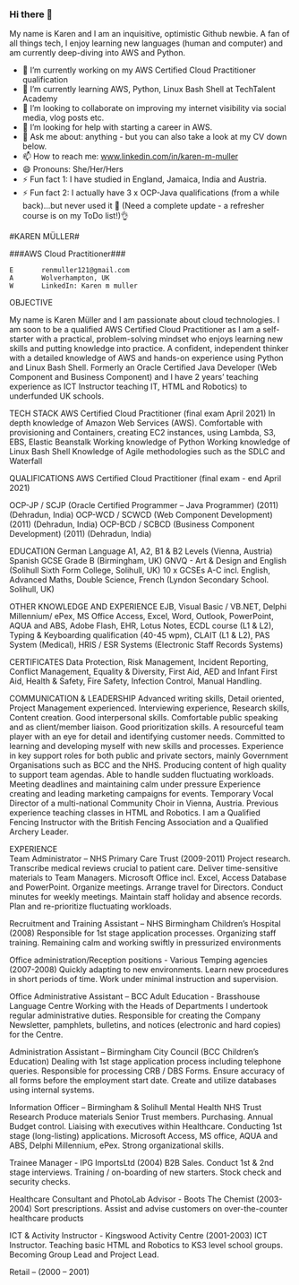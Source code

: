 ### Hi there 👋

My name is Karen and I am an inquisitive, optimistic Github newbie. A fan of all things tech, I enjoy learning new languages (human and computer) and am currently deep-diving into AWS and Python. 

- 🔭 I’m currently working on my AWS Certified Cloud Practitioner qualification
- 🌱 I’m currently learning AWS, Python, Linux Bash Shell at TechTalent Academy
- 👯 I’m looking to collaborate on improving my internet visibility via social media, vlog posts etc.
- 🤔 I’m looking for help with starting a career in AWS.
- 💬 Ask me about: anything - but you can also take a look at my CV down below.
- 📫 How to reach me: www.linkedin.com/in/karen-m-muller
- 😄 Pronouns: She/Her/Hers
- ⚡ Fun fact 1: I have studied in England, Jamaica, India and Austria.
- ⚡ Fun fact 2: I actually have 3 x OCP-Java qualifications (from a while back)...but never used it 👀 (Need a complete update - a refresher course is on my ToDo list!)👌

 #KAREN MÜLLER#

 ###AWS Cloud Practitioner###

	E		renmuller121@gmail.com		
  	A		Wolverhampton, UK		
  	W		LinkedIn: Karen m muller



OBJECTIVE		
		
My name is Karen Müller and I am passionate about cloud technologies.  I am soon to be a qualified AWS Certified Cloud Practitioner as I am a self-starter with a practical, problem-solving mindset who enjoys learning new skills and putting knowledge into practice. A confident, independent thinker with a detailed knowledge of AWS and hands-on experience using Python and Linux Bash Shell. Formerly an Oracle Certified Java Developer (Web Component and Business Component) and I have 2 years’ teaching experience as ICT Instructor teaching IT, HTML and Robotics) to underfunded UK schools.

TECH STACK
AWS Certified Cloud Practitioner (final exam April 2021)
In depth knowledge of Amazon Web Services (AWS). Comfortable with provisioning and Containers, creating EC2 instances, using Lambda, S3, EBS, Elastic Beanstalk
Working knowledge of Python
Working knowledge of Linux Bash Shell
Knowledge of Agile methodologies such as the SDLC and Waterfall

QUALIFICATIONS
AWS Certified Cloud Practitioner (final exam - end April 2021)

OCP-JP / SCJP (Oracle Certified Programmer – Java Programmer) (2011) (Dehradun, India)
OCP-WCD / SCWCD (Web Component Development) (2011) (Dehradun, India)
OCP-BCD / SCBCD (Business Component Development) (2011) (Dehradun, India)

EDUCATION
German Language A1, A2, B1 & B2 Levels (Vienna, Austria)
Spanish GCSE Grade B (Birmingham, UK)
GNVQ - Art & Design and English (Solihull Sixth Form College, Solihull, UK)
10 x GCSEs A-C incl. English, Advanced Maths, Double Science, French (Lyndon Secondary School. Solihull, UK)

OTHER KNOWLEDGE AND EXPERIENCE
EJB, Visual Basic / VB.NET, Delphi Millennium/ ePex, MS Office Access, Excel, Word, Outlook, PowerPoint, AQUA and ABS, Adobe Flash, EHR, Lotus Notes, ECDL course (L1 & L2), Typing & Keyboarding qualification (40-45 wpm), CLAIT (L1 & L2), PAS System (Medical), HRIS / ESR Systems (Electronic Staff Records Systems)

CERTIFICATES
Data Protection, Risk Management, Incident Reporting, Conflict Management, Equality & Diversity, First Aid, AED and Infant First Aid, Health & Safety, Fire Safety, Infection Control, Manual Handling.

COMMUNICATION & LEADERSHIP
Advanced writing skills, Detail oriented, Project Management experienced. Interviewing experience, Research skills, Content creation. Good interpersonal skills. Comfortable public speaking and as client/member liaison. Good prioritization skills. A resourceful team player with an eye for detail and identifying customer needs. Committed to learning and developing myself with new skills and processes. Experience in key support roles for both public and private sectors, mainly Government Organisations such as BCC and the NHS. Producing content of high quality to support team agendas. Able to handle sudden fluctuating workloads. Meeting deadlines and maintaining calm under pressure Experience creating and leading marketing campaigns for events. Temporary Vocal Director of a multi-national Community Choir in Vienna, Austria.  Previous experience teaching classes in HTML and Robotics. I am a Qualified Fencing Instructor with the British Fencing Association and a Qualified Archery Leader.
		
EXPERIENCE		
Team Administrator  –   NHS Primary Care Trust (2009-2011)
Project research. Transcribe medical reviews crucial to patient care. Deliver time-sensitive materials to Team Managers. Microsoft Office incl. Excel, Access Database and PowerPoint. Organize meetings. Arrange travel for Directors. Conduct minutes for weekly meetings. Maintain staff holiday and absence records. Plan and re-prioritize fluctuating workloads. 

Recruitment and Training Assistant – NHS Birmingham Children’s Hospital (2008)
Responsible for 1st stage application processes. Organizing staff training. Remaining calm and working swiftly in pressurized environments

Office administration/Reception positions - Various Temping agencies (2007-2008)
Quickly adapting to new environments. Learn new procedures in short periods of time. Work under minimal instruction and supervision. 

Office Administrative Assistant – BCC Adult Education - Brasshouse Language Centre
Working with the Heads of Departments I undertook regular administrative duties. Responsible for creating the Company Newsletter, pamphlets, bulletins, and notices (electronic and hard copies) for the Centre.

Administration Assistant – Birmingham City Council (BCC Children’s Education)
Dealing with 1st stage application process including telephone queries. Responsible for processing CRB / DBS Forms. Ensure accuracy of all forms before the employment start date. Create and utilize databases using internal systems.

Information Officer  – Birmingham & Solihull Mental Health NHS Trust
Research Produce materials Senior Trust members. Purchasing. Annual Budget control. Liaising with executives within Healthcare. Conducting 1st stage (long-listing) applications. Microsoft Access, MS office, AQUA and ABS, Delphi Millennium, ePex. Strong organizational skills.

Trainee Manager  -  IPG ImportsLtd (2004)
B2B Sales. Conduct 1st & 2nd stage interviews. Training / on-boarding of new starters. Stock check and security checks.

Healthcare Consultant and PhotoLab Advisor -  Boots The Chemist (2003-2004)
Sort prescriptions. Assist and advise customers on over-the-counter healthcare products

ICT & Activity Instructor - Kingswood Activity Centre (2001-2003)
ICT Instructor. Teaching basic HTML and Robotics to KS3 level school groups. Becoming Group Lead and Project Lead.

Retail – (2000 – 2001)		
		
		
